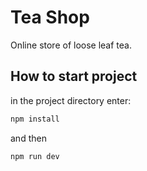 # Tea Shop

Online store of loose leaf tea.

## How to start project

in the project directory enter:

```js
npm install
```

and then

```js
npm run dev
```
